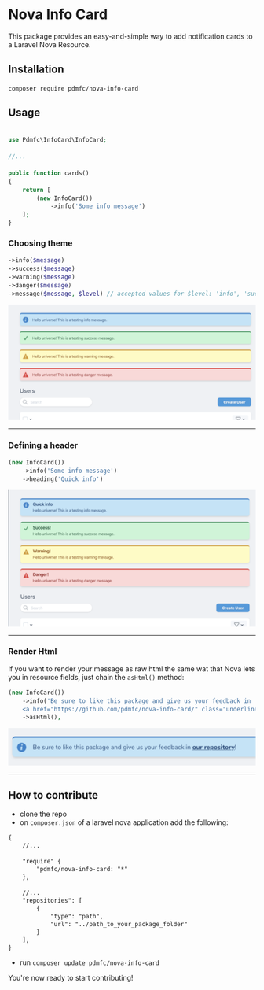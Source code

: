 # Nova Info Card

This package provides an easy-and-simple way to add notification cards to a Laravel Nova Resource.

## Installation

```shell
composer require pdmfc/nova-info-card
```

## Usage

```php

use Pdmfc\InfoCard\InfoCard;

//...

public function cards()
{
    return [
        (new InfoCard())
            ->info('Some info message')
    ];
}

```

### Choosing theme

```php
->info($message)
->success($message)
->warning($message)
->danger($message)
->message($message, $level) // accepted values for $level: 'info', 'success' , 'warning', 'danger'
```

![Example](images/example.png)

---

### Defining a header

```php
(new InfoCard())
    ->info('Some info message')
    ->heading('Quick info')
```

![Heading screenshot](images/heading_example.png)

---

### Render Html

If you want to render your message as raw html the same wat that Nova lets you in resource fields, just chain the `asHtml()` method:

```php
(new InfoCard())
    ->info('Be sure to like this package and give us your feedback in
    <a href="https://github.com/pdmfc/nova-info-card/" class="underline font-bold text-blue-800">our repository</a>!')
    ->asHtml(),
```

![Rendering raw Html](images/raw_html_example.png)

---

## How to contribute

- clone the repo
- on `composer.json` of a laravel nova application add the following:

```
{
    //...

    "require" {
        "pdmfc/nova-info-card: "*"
    },

    //...
    "repositories": [
        {
            "type": "path",
            "url": "../path_to_your_package_folder"
        }
    ],
}
```

- run `composer update pdmfc/nova-info-card`

You're now ready to start contributing!
